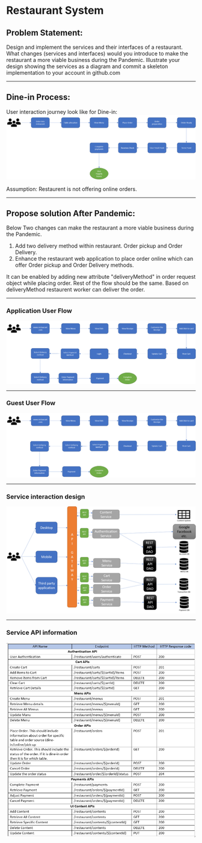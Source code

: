 # Restaurant System

## Problem Statement:
Design and implement the services and their interfaces of a restaurant. What changes (services and interfaces) would you introduce to make the restaurant a more viable business during the Pandemic. Illustrate your design showing the services as a diagram and commit a skeleton implementation to your account in github.com
___
## Dine-in Process:
User interaction journey look like for Dine-in: ![Restaurant System Existing User](images/Dine-in.png)

Assumption: Restaurent is not offering online orders.

___
## Propose solution After Pandemic:

Below Two changes can make the restaurant a more viable business during the Pandemic.

1) Add two delivery method within restaurant. Order pickup and Order Delivery. 
2) Enhance the restaurant web application to place order online which can offer Order pickup and Order Delivery methods.

It can be enabled by adding new attribute "deliveryMethod" in order request object while placing order. Rest of the flow should be the same. Based on deliveryMethod restaurent worker can deliver the order.
____
### Application User Flow
![Restaurant System Existing User](images/Restaurent-order-process-existing-user.png)
____
### Guest User Flow
![Restaurant System Guest User](images/Restaurent-order-process-guest-user.png)
____
### Service interaction design
![Service interaction design](images/service-interaction.png)
____
### Service API information
![Service API information](images/apis.png)

